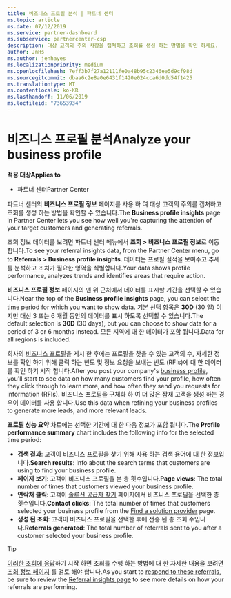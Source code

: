 ```yaml
---
title: 비즈니스 프로필 분석 | 파트너 센터
ms.topic: article
ms.date: 07/12/2019
ms.service: partner-dashboard
ms.subservice: partnercenter-csp
description: 대상 고객의 주의 사항을 캡처하고 조회를 생성 하는 방법을 확인 하세요.
author: JnHs
ms.author: jenhayes
ms.localizationpriority: medium
ms.openlocfilehash: 7eff3b7f27a12111fe0a48b95c2346ee5d9cf98d
ms.sourcegitcommit: dbaa6c2e8a0e6431f1420e024cca6d0dd54f1425
ms.translationtype: MT
ms.contentlocale: ko-KR
ms.lasthandoff: 11/06/2019
ms.locfileid: "73653934"
---
```

# <a name="analyze-your-business-profile"></a><span data-ttu-id="76c7d-103">비즈니스 프로필 분석</span><span class="sxs-lookup"><span data-stu-id="76c7d-103">Analyze your business profile</span></span>
<!-- 
https://go.microsoft.com/fwlink/?linkid=849120
-->

<span data-ttu-id="76c7d-104">**적용 대상**</span><span class="sxs-lookup"><span data-stu-id="76c7d-104">**Applies to**</span></span>

- <span data-ttu-id="76c7d-105">파트너 센터</span><span class="sxs-lookup"><span data-stu-id="76c7d-105">Partner Center</span></span>

<span data-ttu-id="76c7d-106">파트너 센터의 **비즈니스 프로필 정보** 페이지를 사용 하 여 대상 고객의 주의를 캡처하고 조회를 생성 하는 방법을 확인할 수 있습니다.</span><span class="sxs-lookup"><span data-stu-id="76c7d-106">The **Business profile insights** page in Partner Center lets you see how well you're capturing the attention of your target customers and generating referrals.</span></span>

<span data-ttu-id="76c7d-107">조회 정보 데이터를 보려면 파트너 센터 메뉴에서 **조회 > 비즈니스 프로필 정보**로 이동 합니다.</span><span class="sxs-lookup"><span data-stu-id="76c7d-107">To see your referral insights data, from the Partner Center menu, go to **Referrals > Business profile insights**.</span></span> <span data-ttu-id="76c7d-108">데이터는 프로필 실적을 보여주고 추세를 분석하고 조치가 필요한 영역을 식별합니다.</span><span class="sxs-lookup"><span data-stu-id="76c7d-108">Your data shows profile performance, analyzes trends and identifies areas that require action.</span></span>

<span data-ttu-id="76c7d-109">**비즈니스 프로필 정보** 페이지의 맨 위 근처에서 데이터를 표시할 기간을 선택할 수 있습니다.</span><span class="sxs-lookup"><span data-stu-id="76c7d-109">Near the top of the **Business profile insights** page, you can select the time period for which you want to show data.</span></span> <span data-ttu-id="76c7d-110">기본 선택 항목은 **30D** (30 일) 이지만 대신 3 또는 6 개월 동안의 데이터를 표시 하도록 선택할 수 있습니다.</span><span class="sxs-lookup"><span data-stu-id="76c7d-110">The default selection is **30D** (30 days), but you can choose to show data for a period of 3 or 6 months instead.</span></span> <span data-ttu-id="76c7d-111">모든 지역에 대 한 데이터가 포함 됩니다.</span><span class="sxs-lookup"><span data-stu-id="76c7d-111">Data for all regions is included.</span></span>

<span data-ttu-id="76c7d-112">회사의 [비즈니스 프로필](create-a-marketing-profile.md)을 게시 한 후에는 프로필을 찾을 수 있는 고객의 수, 자세한 정보를 확인 하기 위해 클릭 하는 빈도 및 정보 요청을 보내는 빈도 (RFIs)에 대 한 데이터를 확인 하기 시작 합니다.</span><span class="sxs-lookup"><span data-stu-id="76c7d-112">After you post your company's [business profile](create-a-marketing-profile.md), you'll start to see data on how many customers find your profile, how often they click through to learn more, and how often they send you requests for information (RFIs).</span></span> <span data-ttu-id="76c7d-113">비즈니스 프로필을 구체화 하 여 더 많은 잠재 고객을 생성 하는 경우이 데이터를 사용 합니다.</span><span class="sxs-lookup"><span data-stu-id="76c7d-113">Use this data when refining your business profiles to generate more leads, and more relevant leads.</span></span>

<span data-ttu-id="76c7d-114">**프로필 성능 요약** 차트에는 선택한 기간에 대 한 다음 정보가 포함 됩니다.</span><span class="sxs-lookup"><span data-stu-id="76c7d-114">The **Profile performance summary** chart includes the following info for the selected time period:</span></span>

- <span data-ttu-id="76c7d-115">**검색 결과**: 고객이 비즈니스 프로필을 찾기 위해 사용 하는 검색 용어에 대 한 정보입니다.</span><span class="sxs-lookup"><span data-stu-id="76c7d-115">**Search results**: Info about the search terms that customers are using to find your business profile.</span></span>
- <span data-ttu-id="76c7d-116">**페이지 보기**: 고객이 비즈니스 프로필을 본 총 횟수입니다.</span><span class="sxs-lookup"><span data-stu-id="76c7d-116">**Page views**: The total number of times that customers viewed your business profile.</span></span>
- <span data-ttu-id="76c7d-117">**연락처 클릭**: 고객이 [솔루션 공급자 찾기](https://www.microsoft.com/solution-providers/home) 페이지에서 비즈니스 프로필을 선택한 총 횟수입니다.</span><span class="sxs-lookup"><span data-stu-id="76c7d-117">**Contact clicks**: The total number of times that customers selected your business profile from the [Find a solution provider](https://www.microsoft.com/solution-providers/home) page.</span></span>
- <span data-ttu-id="76c7d-118">**생성 된 조회**: 고객이 비즈니스 프로필을 선택한 후에 전송 된 총 조회 수입니다.</span><span class="sxs-lookup"><span data-stu-id="76c7d-118">**Referrals generated**: The total number of referrals sent to you after a customer selected your business profile.</span></span>

> [!TIP]
> <span data-ttu-id="76c7d-119">[이러한 조회에 응답](responding-to-referrals.md)하기 시작 하면 조회를 수행 하는 방법에 대 한 자세한 내용을 보려면 [조회 정보 페이지](referral-insights.md) 를 검토 해야 합니다.</span><span class="sxs-lookup"><span data-stu-id="76c7d-119">As you start to [respond to these referrals](responding-to-referrals.md), be sure to review the [Referral insights page](referral-insights.md) to see more details on how your referrals are performing.</span></span>
